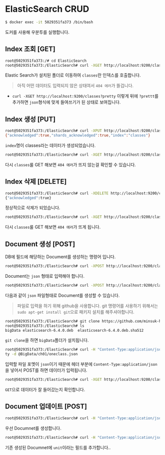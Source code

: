 # ElasticSearch CRUD


```bash
$ docker exec -it 5029351fa373 /bin/bash
```
도커를 사용해 우분투를 실행합니다.

## Index 조회 [GET]

```bash
root@5029351fa373:/# cd ElasticSearch
root@5029351fa373:/ElasticSearch# curl -XGET http://localhost:9200/classes
```
Elastic Search가 설치된 폴더로 이동하여 `classes`란 인덱스를 호출합니다.
> 아직 어떤 데이터도 입력되지 않은 상태여서 `404 에러`가 뜰겁니다.

* `curl -XGET http://localhost:9200/classes?pretty` 이렇게 뒤에 `?prettt`를 추가하면 `json`형식에 맞게 들여쓰기가 된 상태로 보여집니다.

## Index 생성 [PUT]

```bash
root@5029351fa373:/ElasticSearch# curl -XPUT http://localhost:9200/classes
{"acknowledged":true,"shards_acknowledged":true,"index":"classes"}
```
`index`명이 classes라는 데이터가 생성되었습니다.

```bash
root@5029351fa373:/ElasticSearch# curl -XGET http://localhost:9200/classes
```
다시 `classes`룰 GET 해보면 `404 에러`가 뜨지 않는걸 확인할 수 있습니다.

## Index 삭제 [DELETE]

```bash
root@5029351fa373:/ElasticSearch# curl -XDELETE http://localhost:9200/classes
{"acknowledged":true}
```
정상적으로 삭제가 되었습니다.

```bash
root@5029351fa373:/ElasticSearch# curl -XGET http://localhost:9200/classes
```
다시 `classes`룰 GET 해보면 `404 에러`가 뜨게 됩니다.

## Document 생성 [POST]

DB에 필드에 해당하는 Document를 생성하는 명령어 입니다.

```bash
root@5029351fa373:/ElasticSearch# curl -XPOST http://localhost:9200/classes/class/1 -d '{"title":"Algorithm", "professor":"John"}'
```
Document는 `json` 형태로 입력해야 합니다.

```bash
root@5029351fa373:/ElasticSearch# curl -XPOST http://localhost:9200/classes/class/1 -d @oneclass.json
```
다음과 같이 `json` 파일형태로 Document를 생성할 수 있습니다.
> 파일로 입력을 하기 위해 github을 사용합니다. git 명령어를 사용하기 위해서는 `sudo apt-get install git`으로 패키지 설치를 해주셔야합니다.

```bash
root@5029351fa373:/ElasticSearch# git clone https://github.com/minsuk-heo/BigData
root@5029351fa373:/ElasticSearch# ls
bigData elasticsearch-6.4.0.deb  elasticsearch-6.4.0.deb.sha512
```
`git clone`을 하면 `bigData`폴더가 설치됩니다. 

```bash
root@5029351fa373:/ElasticSearch# curl -H "Content-Type:application/json" -XPOST http://localhost:9200/classes/class/1/?pret
ty -d @BigData/ch01/oneclass.json
```
입력할 파일 포멧이 `json`이기 때문에 헤더 부분에 `Content-Type:application/json`을 넣어서 POST를 하면 데이터가 입력됩니다.

```bash
root@5029351fa373:/ElasticSearch# curl -XGET http://localhost:9200/classes/class/1/?pretty
```
`GET`으로 데이터가 잘 들어갔는지 확인합니다.

## Document 업데이트 [POST]

```bash
root@5029351fa373:/ElasticSearch# curl -H "Content-Type:application/json" -XPOST http://localhost:9200/classes/class/1 -d '{"title":"Algorithm", "professor":"John"}'
```
우선 Documnet를 생성합니다.

```bash
root@5029351fa373:/ElasticSearch# curl -H "Content-Type:application/json" -XPOST http://localhost:9200/classes/class/1/_update -d '{"doc":{"unit":1}}'
```
기존 생성된 Documnet에 `unit`이라는 필드를 추가합니다..
